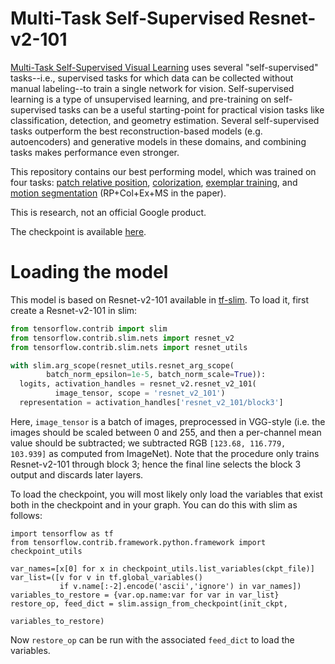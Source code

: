 # Multi-Task Self-Supervised Resnet-v2-101

[Multi-Task Self-Supervised Visual Learning](https://arxiv.org/abs/1708.07860) uses several "self-supervised" tasks--i.e., supervised tasks for which data can be collected without manual labeling--to train a single network for vision.  Self-supervised learning is a type of unsupervised learning, and pre-training on self-supervised tasks can be a useful starting-point for practical vision tasks like classification, detection, and geometry estimation.  Several self-supervised tasks outperform the best reconstruction-based models (e.g. autoencoders) and generative models in these domains, and combining tasks makes performance even stronger.

This repository contains our best performing model, which was trained on four tasks: [patch relative position](http://graphics.cs.cmu.edu/projects/deepContext/), [colorization](http://richzhang.github.io/colorization/), [exemplar training](https://arxiv.org/abs/1406.6909), and [motion segmentation](https://arxiv.org/abs/1612.06370) (RP+Col+Ex+MS in the paper).

This is research, not an official Google product.

The checkpoint is available [here](https://storage.googleapis.com/visual-learning-checkpoint/model_release.tar.gz).

# Loading the model
This model is based on Resnet-v2-101 available in [tf-slim](https://github.com/tensorflow/models/blob/master/slim/nets/resnet_v2.py).  To load it, first create a Resnet-v2-101 in slim:

```python
from tensorflow.contrib import slim
from tensorflow.contrib.slim.nets import resnet_v2
from tensorflow.contrib.slim.nets import resnet_utils

with slim.arg_scope(resnet_utils.resnet_arg_scope(
        batch_norm_epsilon=1e-5, batch_norm_scale=True)):
  logits, activation_handles = resnet_v2.resnet_v2_101(
          image_tensor, scope = 'resnet_v2_101')
  representation = activation_handles['resnet_v2_101/block3']
```

Here, `image_tensor` is a batch of images, preprocessed in VGG-style (i.e. the images should be scaled between 0 and 255, and then a per-channel mean value should be subtracted; we subtracted RGB `[123.68, 116.779, 103.939]` as computed from ImageNet).  Note that the procedure only trains Resnet-v2-101 through block 3; hence the final line selects the block 3 output and discards later layers.

To load the checkpoint, you will most likely only load the variables that exist both in the checkpoint and in your graph.  You can do this with slim as follows:

```
import tensorflow as tf
from tensorflow.contrib.framework.python.framework import checkpoint_utils

var_names=[x[0] for x in checkpoint_utils.list_variables(ckpt_file)]
var_list=([v for v in tf.global_variables()
           if v.name[:-2].encode('ascii','ignore') in var_names])
variables_to_restore = {var.op.name:var for var in var_list}
restore_op, feed_dict = slim.assign_from_checkpoint(init_ckpt,
                                                    variables_to_restore)
```

Now `restore_op` can be run with the associated `feed_dict` to load the variables.
